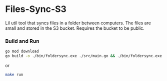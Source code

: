 # Files-Sync-S3
Lil util tool that syncs files in a folder between computers. The files are small and stored in the S3 bucket.
Requires the bucket to be public.

### Build and Run

```bash
go mod download
go build -o ./bin/foldersync.exe ./src/main.go && ./bin/foldersync.exe
```

or

```bash
make run
```
